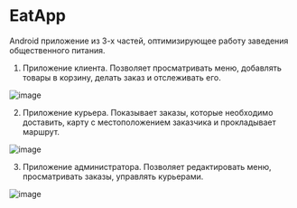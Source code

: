 # EatApp

Android приложение из 3-х частей, оптимизирующее работу заведения общественного питания.
1) Приложение клиента. Позволяет просматривать меню, добавлять товары в корзину, делать заказ и отслеживать его.

![image](https://user-images.githubusercontent.com/85017155/193152191-6f80389c-5e5f-4324-817a-4c4c75f8a9e8.png)

2) Приложение курьера. Показывает заказы, которые необходимо доставить, карту с местоположением заказчика и прокладывает маршрут.

![image](https://user-images.githubusercontent.com/85017155/193152267-1fe5cb00-f460-4723-b765-31e258695958.png)

3) Приложение администратора. Позволяет редактировать меню, просматривать заказы, управлять курьерами.

![image](https://user-images.githubusercontent.com/85017155/193152352-94cdda3e-2671-45b4-bf39-f88bdfd63c4a.png)

